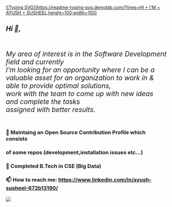 [![Typing SVG](https://readme-typing-svg.demolab.com/?lines=HI + I'M + AYUSH + SUSHEEL;height=100;width=100)](https://git.io/typing-svg)
<!DOCTYPE>
<html>
<h2>
<b><i>
Hi 👋,
<h6> 
<br>
My area of interest is in the Software Development field and currently<br>
I'm looking for an opportunity where I can be a valuable asset for an organization to work in &<br> able to provide optimal solutions, <br>work with the team to come up with new ideas and complete the tasks<br> 
assigned with better results.
 </h6>
</b></i><h2>

<!--
**Ayushsusheel/Ayushsusheel** is a ✨ _special_ ✨ repository because its `README.md` (this file) appears on your GitHub profile. -->



### 🔭 Maintaing an Open Source Contribution Profile which consists
###    of some repos (development,installation issues etc...) <br> 

### 🌱 Completed B.Tech in CSE (Big Data)

<!----### 🤔 I’m looking for members that can contribute to a project on Big Data.--> 
### 📫 How to reach me: https://www.linkedin.com/in/ayush-susheel-672b13190/
<img src ="https://github-readme-stats.vercel.app/api?username=AyushSusheel&&show_icons=true&title_color=ffffff&icon_color=bb2acf&text_color=daf7dc&bg_color=151515">





                              
                                    
                                        
                                          
                                                               
                                    
                                        
                                          
                            


</html>
